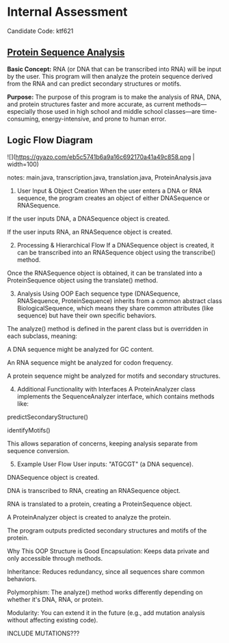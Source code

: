 # Internal Assessment
Candidate Code: ktf621

## <ins>Protein Sequence Analysis<ins>

**Basic Concept:** RNA (or DNA that can be transcribed into RNA) will be input by the user. This program will then analyze the protein sequence derived from the RNA and can predict secondary structures or motifs.

**Purpose:** The purpose of this program is to make the analysis of RNA, DNA, and protein structures faster and more accurate, as current methods—especially those used in high school and middle school classes—are time-consuming, energy-intensive, and prone to human error.

## Logic Flow Diagram

![](https://gyazo.com/eb5c5741b6a9a16c692170a41a49c858.png | width=100)

notes: main.java, transcription.java, translation.java, ProteinAnalysis.java


1. User Input & Object Creation
When the user enters a DNA or RNA sequence, the program creates an object of either DNASequence or RNASequence.

If the user inputs DNA, a DNASequence object is created.

If the user inputs RNA, an RNASequence object is created.

2. Processing & Hierarchical Flow
If a DNASequence object is created, it can be transcribed into an RNASequence object using the transcribe() method.

Once the RNASequence object is obtained, it can be translated into a ProteinSequence object using the translate() method.

3. Analysis Using OOP
Each sequence type (DNASequence, RNASequence, ProteinSequence) inherits from a common abstract class BiologicalSequence, which means they share common attributes (like sequence) but have their own specific behaviors.

The analyze() method is defined in the parent class but is overridden in each subclass, meaning:

A DNA sequence might be analyzed for GC content.

An RNA sequence might be analyzed for codon frequency.

A protein sequence might be analyzed for motifs and secondary structures.

4. Additional Functionality with Interfaces
A ProteinAnalyzer class implements the SequenceAnalyzer interface, which contains methods like:

predictSecondaryStructure()

identifyMotifs()

This allows separation of concerns, keeping analysis separate from sequence conversion.

5. Example User Flow
User inputs: "ATGCGT" (a DNA sequence).

DNASequence object is created.

DNA is transcribed to RNA, creating an RNASequence object.

RNA is translated to a protein, creating a ProteinSequence object.

A ProteinAnalyzer object is created to analyze the protein.

The program outputs predicted secondary structures and motifs of the protein.

Why This OOP Structure is Good
Encapsulation: Keeps data private and only accessible through methods.

Inheritance: Reduces redundancy, since all sequences share common behaviors.

Polymorphism: The analyze() method works differently depending on whether it's DNA, RNA, or protein.

Modularity: You can extend it in the future (e.g., add mutation analysis without affecting existing code).

INCLUDE MUTATIONS???
